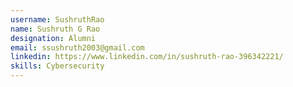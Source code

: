 ```yaml
---
username: SushruthRao
name: Sushruth G Rao
designation: Alumni
email: ssushruth2003@gmail.com
linkedin: https://www.linkedin.com/in/sushruth-rao-396342221/
skills: Cybersecurity
---
```

